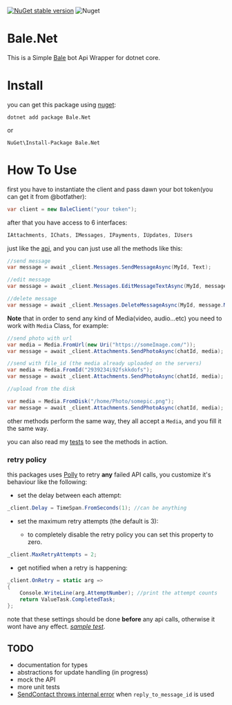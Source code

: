 [![NuGet stable version](https://badgen.net/nuget/v/Bale.Net)](https://www.nuget.org/packages/Bale.Net)
![Nuget](https://img.shields.io/nuget/dt/Bale.Net)

# Bale.Net

This is a Simple [Bale](https://bale.ai/) bot Api Wrapper for dotnet core.

# Install

you can get this package using [nuget](https://www.nuget.org/packages/Bale.Net/):

`dotnet add package Bale.Net`

or

`NuGet\Install-Package Bale.Net`

# How To Use

first you have to instantiate the client and pass dawn your bot token(you can get it from @botfather):

```csharp
var client = new BaleClient("your token");
```

after that you have access to 6 interfaces:

```csharp
IAttachments, IChats, IMessages, IPayments, IUpdates, IUsers
```

just like the [api](https://dev.bale.ai/api), and you can just use all the methods like this:

```csharp
//send message
var message = await _client.Messages.SendMessageAsync(MyId, Text);

//edit message
var message = await _client.Messages.EditMessageTextAsync(MyId, messageId, $"new txt");

//delete message
var message = await _client.Messages.DeleteMessageAsync(MyId, message.MessageId);
```

**Note** that in order to send any kind of Media(video, audio...etc) you need to work with `Media` Class, for example:

```csharp
//send photo with url
var media = Media.FromUrl(new Uri("https://someImage.com/"));
var message = await _client.Attachments.SendPhotoAsync(chatId, media);

//send with file_id (the media already uploaded on the servers)
var media = Media.FromId("2939234i92fskkdofs");
var message = await _client.Attachments.SendPhotoAsync(chatId, media);

//upload from the disk

var media = Media.FromDisk("/home/Photo/somepic.png");
var message = await _client.Attachments.SendPhotoAsync(chatId, media);
```

other methods perform the same way, they all accept a `Media`, and you fill it the same way.

you can also read my [tests](https://github.com/MrAliSalehi/Bale.Net/tree/master/Bale.Net.NUnit/InterfaceTests) to see
the methods in action.

### retry policy

this packages uses [Polly](https://github.com/App-vNext/Polly) to retry **any** failed API calls, you customize it's
behaviour like the following:

- set the delay between each attempt:

```csharp
_client.Delay = TimeSpan.FromSeconds(1); //can be anything
```

- set the maximum retry attempts (the default is 3):

  - to completely disable the retry policy you can set this property to zero. 
```csharp
_client.MaxRetryAttempts = 2;
```

- get notified when a retry is happening:
```csharp
_client.OnRetry = static arg =>
{
    Console.WriteLine(arg.AttemptNumber); //print the attempt counts
    return ValueTask.CompletedTask;
};
```
note that these settings should be done **before** any api calls, otherwise it wont have any effect.
[*sample test*](https://github.com/MrAliSalehi/Bale.Net/blob/6f6c5452bf76ddc00dfda1c36fb9ebf5168cc0d7/Bale.Net.NUnit/InterfaceTests/MessagesTest.cs#L119).

## TODO

- documentation for types
- abstractions for update handling (in progress)
- mock the API
- more unit tests
- [SendContact throws internal error](https://github.com/MrAliSalehi/Bale.Net/blob/6f6c5452bf76ddc00dfda1c36fb9ebf5168cc0d7/Bale.Net.NUnit/InterfaceTests/AttachmentsTest.cs#L157) when `reply_to_message_id` is used